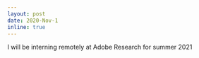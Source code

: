```yaml
---
layout: post
date: 2020-Nov-1
inline: true
---
```


I will be interning remotely at Adobe Research for summer 2021